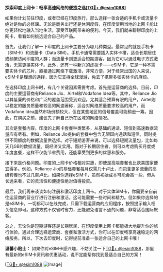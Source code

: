 **探索印度上网卡：畅享高速网络的便捷之选[[TG💪+ @esim1088](https://t.me/s/esim1088)]**

如果你计划前往印度，或者已经在印度旅行，那么选择一张合适的手机卡或流量卡绝对是你的必修课。无论是商务出行还是休闲度假，在印度使用当地的上网卡能让你更轻松地融入当地生活，享受互联网带来的便利。今天，我们就来聊聊印度的上网卡，看看如何挑选适合自己的产品。

首先，让我们了解一下印度的上网卡主要分为哪几种类型。最常见的就是手机卡（SIM卡）和流量卡（Data SIM）。手机卡通常需要插入实体卡槽，适合长期居住或频繁访问印度的人群；而流量卡则更适合短期游客，因为它可以通过电子方式激活，无需更换实体卡。此外，还有一种新兴的虚拟卡——eSIM卡，它是一种不需要实体卡的芯片，直接通过网络下载激活，非常方便。对于经常出国的人来说，eSIM卡是理想的选择，因为它支持全球漫游，免去了携带多张实体卡的麻烦。

在选择印度上网卡时，有几个关键因素需要考虑。首先是运营商的选择。目前，印度的主要运营商有Reliance Jio、Airtel和Vodafone Idea等。其中，Reliance Jio以其低廉的价格和广泛的覆盖范围受到欢迎，尤其适合预算有限的用户。Airtel则以稳定的服务质量和较高的网速著称，适合对网络质量要求较高的用户。而Vodafone Idea虽然市场份额较大，但在某些地区的信号覆盖可能稍逊一筹。因此，在购买之前，建议先了解自己所在区域的网络情况。

其次是套餐内容。印度的上网卡套餐种类繁多，从基础的通话、短信到高速数据流量应有尽有。例如，Reliance Jio提供的套餐中包含无限国内通话和短信，同时提供不同额度的数据流量供选择。对于短期游客来说，可以选择短期流量包，比如每天几GB的数据流量，既经济又实用。而对于长期居住者，则可以考虑购买月度或年度套餐，这样不仅能节省费用，还能享受到更多的优惠和服务。

接下来是价格问题。印度的上网卡价格相对实惠，即使是高端套餐也比欧美国家便宜得多。例如，Reliance Jio的基础套餐每月仅需几十卢比，而包含更多流量的高级套餐也不过几百卢比。如果你选择eSIM卡，虽然初始成本可能会高一些，但从长远来看，它的灵活性和便捷性绝对值得投资。

最后，我们再来谈谈如何注册和激活印度上网卡。对于实体SIM卡，你需要亲自前往运营商的营业厅进行注册和激活，这可能需要一些时间和精力。但如果你选择的是eSIM卡，一切都可以在线完成，只需下载运营商的应用程序，按照提示输入相关信息即可。这种方式不仅省时省力，还能避免语言不通的问题，非常适合国际旅客。

总之，无论你是短期游客还是长期居民，在印度使用上网卡都能极大地提升你的旅行体验。通过合理选择运营商、套餐和激活方式，你可以在印度畅享高速稳定的网络服务。所以，下次去印度时，记得提前准备一张适合自己的上网卡哦！

**温馨小贴士：** 如果你对eSIM卡感兴趣，不妨关注一下[TG💪+ @esim1088](https://t.me/s/esim1088)，那里有最新的eSIM卡资讯和优惠活动，说不定能帮你找到最适合自己的方案！

[[TG💪+ @esim1088](https://t.me/s/esim1088) ![Image](https://i.postimg.cc/4NQfJmqS/Snipaste-2025-05-13-00-14-12.png)]